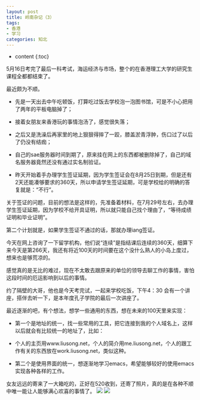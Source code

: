 ```yaml
---
layout: post
title: 岭南杂记（3）
tags:
- 香港
- 学习
categories: 知北
---
```

* content
{:toc}

5月16日考完了最后一科考试，海运经济与市场，整个的在香港理工大学的研究生课程全都都结束了。




最近颇为不顺。

- 先是一天出去中午吃顿饭，打算吃过饭去学校泡一泡图书馆，可是不小心把用了两年的平板电脑掉了；

- 接着女朋友来香港玩的事情泡汤了，感觉很失落；

- 之后又是洗澡后再家里的地上狠狠得摔了一跤，膝盖淤青浮肿，伤口过了以后了仍没有结痂；

- 自己的sae服务器时间到期了，原来挂在网上的东西都被删除掉了，自己的域名服务器竟然还没有通过实名制验证。

- 昨天开始着手办理学生签证延期，因为学生签证会在8月25日到期，但是还有2天还能凑够要求的360天，所以申请学生签证延期，可是学校给的明确的答复就是：“不行”。

关于签证的问题，目前的想法是这样的，先准备着材料，在7月29号左右，去办理学生签证延期，因为学校不给开具证明，所以就只能自己找个理由了，“等待成绩证明和毕业证明”。

第二个计划就是，如果学生签证不通过的话，那就办理iang签证。


今天在网上咨询了一下留学机构，他们说“连续”是指结课后连续的360天，细算下来今天是第266天，我还有将近100天的时间要在这个没什么熟人的小岛上度过，想来也是够荒凉的。

感觉真的是无比的难过，现在不太敢去跟原来的单位的领导去聊工作的事情，害怕这段时间的厄运影响到以后的事情。

约了隔壁的大哥，他也是今天考完试，一起来学校吃饭，下午4：30 会有一个讲座，搭伴去听一下，是本年度孔子学院的最后一次讲座了。

最近逐渐的吧，有个想法，想学一些通用的东西，想在未来的100天里来实现：

- 第一个是地址的统一，找一些常用的工具，把它连接到我的个人域名上，这样以后就会有比较统一的地址了，比如：

- 个人的主页用www.liusong.net，个人的简介用me.liusong.net，个人的跟工作有关的东西放在work.liusong.net，类似这种。

- 第二个是使用界面的统一，想逐渐地学习emacs，希望能够较好的使用emacs实现各种各样的工作。

女友远远的寄来了一大箱吃的，正好在520收到，还寄了照片，真的是在各种不顺中唯一能让人能够满心欢喜的事情了。
![](http://i1.piimg.com/593397/f7278cdd702857a6.jpg)
![](http://i1.piimg.com/593397/ee2d1b0db08b59cb.jpg)



